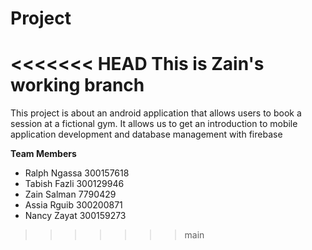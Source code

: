 # Project

<<<<<<< HEAD
This is Zain's working branch
=======
This project is about an android application that allows users to book a session at a fictional gym. It allows us to get an introduction to mobile application development and database management with firebase  

**Team Members**

- Ralph Ngassa 300157618
- Tabish Fazli 300129946
- Zain Salman  7790429
- Assia Rguib 300200871
- Nancy Zayat 300159273
>>>>>>> main
